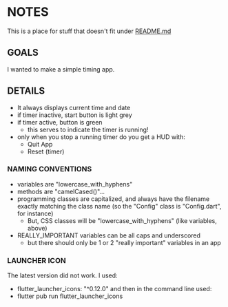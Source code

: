 # NOTES 
This is a place for stuff that doesn't fit under 
[README.md](./README.md) 

## GOALS
I wanted to make a simple timing app.

## DETAILS
* It always displays current time and date
* if timer inactive, start button is light grey
* if timer active, button is green
  + this serves to indicate the timer is running!
* only when you stop a running timer do you get a HUD with:
  + Quit App
  + Reset (timer)  

### NAMING CONVENTIONS
* variables are "lowercase_with_hyphens"
* methods are "camelCased()"...
* programming classes are capitalized, and always have the filename exactly matching the class name (so the "Config" class is "Config.dart", for instance)
  + But, CSS classes will be "lowercase_with_hyphens" (like variables, above)
* REALLY_IMPORTANT variables can be all caps and underscored
   + but there should only be 1 or 2 "really important" variables in an app  

### LAUNCHER ICON
The latest version did not work. I used:
* flutter_launcher_icons: "^0.12.0"
and then in the command line used:
* flutter pub run flutter_launcher_icons
